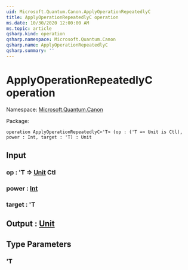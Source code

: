 ```yaml
---
uid: Microsoft.Quantum.Canon.ApplyOperationRepeatedlyC
title: ApplyOperationRepeatedlyC operation
ms.date: 10/30/2020 12:00:00 AM
ms.topic: article
qsharp.kind: operation
qsharp.namespace: Microsoft.Quantum.Canon
qsharp.name: ApplyOperationRepeatedlyC
qsharp.summary: ''
---
```


# ApplyOperationRepeatedlyC operation

Namespace: [Microsoft.Quantum.Canon](xref:Microsoft.Quantum.Canon)

Package: [](https://nuget.org/packages/)




```qsharp
operation ApplyOperationRepeatedlyC<'T> (op : ('T => Unit is Ctl), power : Int, target : 'T) : Unit
```


## Input

### op : 'T => [Unit](xref:microsoft.quantum.lang-ref.unit) Ctl




### power : [Int](xref:microsoft.quantum.lang-ref.int)




### target : 'T





## Output : [Unit](xref:microsoft.quantum.lang-ref.unit)



## Type Parameters

### 'T

